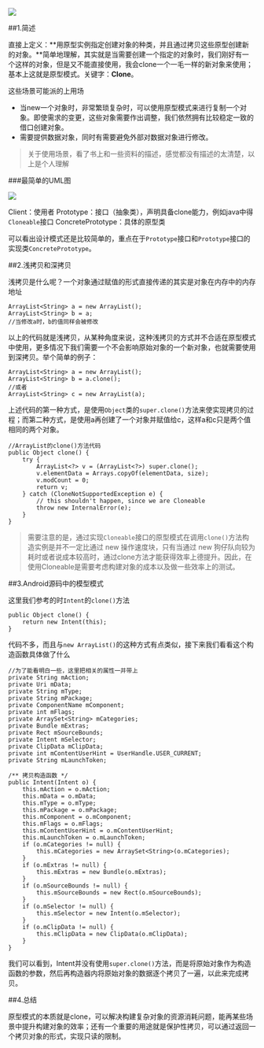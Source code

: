![](https://upload-images.jianshu.io/upload_images/595349-6dd228cf6cee0592.png?imageMogr2/auto-orient/strip%7CimageView2/2/w/1240)

##1.简述

直接上定义：**用原型实例指定创建对象的种类，并且通过拷贝这些原型创建新的对象。**简单地理解，其实就是当需要创建一个指定的对象时，我们刚好有一个这样的对象，但是又不能直接使用，我会clone一个一毛一样的新对象来使用；基本上这就是原型模式。关键字：**Clone**。

这些场景可能派的上用场

* 当new一个对象时，非常繁琐复杂时，可以使用原型模式来进行复制一个对象。即使需求的变更，这些对象需要作出调整，我们依然拥有比较稳定一致的借口创建对象。
* 需要提供数据对象，同时有需要避免外部对数据对象进行修改。

> 关于使用场景，看了书上和一些资料的描述，感觉都没有描述的太清楚，以上是个人理解

###最简单的UML图

![](https://upload-images.jianshu.io/upload_images/595349-fe5c67c24d6377cb.png?imageMogr2/auto-orient/strip%7CimageView2/2/w/1240)

Client：使用者
Prototype：接口（抽象类），声明具备clone能力，例如java中得`Cloneable`接口
ConcretePrototype：具体的原型类

可以看出设计模式还是比较简单的，重点在于`Prototype`接口和`Prototype`接口的实现类`ConcretePrototype`。

##2.浅拷贝和深拷贝

浅拷贝是什么呢？一个对象通过赋值的形式直接传递的其实是对象在内存中的内存地址

```
ArrayList<String> a = new ArrayList();
ArrayList<String> b = a;
//当修改a时，b的值同样会被修改
```

以上的代码就是浅拷贝，从某种角度来说，这种浅拷贝的方式并不合适在原型模式中使用，更多情况下我们需要一个不会影响原始对象的一个新对象，也就需要使用到深拷贝。举个简单的例子：

```
ArrayList<String> a = new ArrayList();
ArrayList<String> b = a.clone();
//或者
ArrayList<String> c = new ArrayList(a);
```

上述代码的第一种方式，是使用`Object`类的`super.clone()`方法来使实现拷贝的过程；而第二种方式，是使用a再创建了一个对象并赋值给c，这样a和c只是两个值相同的两个对象。

```
//ArrayList的clone()方法代码
public Object clone() {
    try {
        ArrayList<?> v = (ArrayList<?>) super.clone();
        v.elementData = Arrays.copyOf(elementData, size);
        v.modCount = 0;
        return v;
    } catch (CloneNotSupportedException e) {
        // this shouldn't happen, since we are Cloneable
        throw new InternalError(e);
    }
}
```

> 需要注意的是，通过实现`Cloneable`接口的原型模式在调用`clone()`方法构造实例是并不一定比通过 new 操作速度块，只有当通过 new 狗仔队向较为耗时或者说成本较高时，通过clone方法才能获得效率上德提升。因此，在使用Cloneable是需要考虑构建对象的成本以及做一些效率上的测试。

##3.Android源码中的模型模式

这里我们参考的时`Intent`的`clone()`方法

```
public Object clone() {
    return new Intent(this);
}
```

代码不多，而且与`new ArrayList()`的这种方式有点类似，接下来我们看看这个构造函数具体做了什么

```
//为了能看明白一些，这里把相关的属性一并带上
private String mAction;
private Uri mData;
private String mType;
private String mPackage;
private ComponentName mComponent;
private int mFlags;
private ArraySet<String> mCategories;
private Bundle mExtras;
private Rect mSourceBounds;
private Intent mSelector;
private ClipData mClipData;
private int mContentUserHint = UserHandle.USER_CURRENT;
private String mLaunchToken;

/** 拷贝构造函数 */
public Intent(Intent o) {
    this.mAction = o.mAction;
    this.mData = o.mData;
    this.mType = o.mType;
    this.mPackage = o.mPackage;
    this.mComponent = o.mComponent;
    this.mFlags = o.mFlags;
    this.mContentUserHint = o.mContentUserHint;
    this.mLaunchToken = o.mLaunchToken;
    if (o.mCategories != null) {
        this.mCategories = new ArraySet<String>(o.mCategories);
    }
    if (o.mExtras != null) {
        this.mExtras = new Bundle(o.mExtras);
    }
    if (o.mSourceBounds != null) {
        this.mSourceBounds = new Rect(o.mSourceBounds);
    }
    if (o.mSelector != null) {
        this.mSelector = new Intent(o.mSelector);
    }
    if (o.mClipData != null) {
        this.mClipData = new ClipData(o.mClipData);
    }
}
```

我们可以看到，Intent并没有使用`super.clone()`方法，而是将原始对象作为构造函数的参数，然后再构造器内将原始对象的数据逐个拷贝了一遍，以此来完成拷贝。

##4.总结

原型模式的本质就是clone，可以解决构建复杂对象的资源消耗问题，能再某些场景中提升构建对象的效率；还有一个重要的用途就是保护性拷贝，可以通过返回一个拷贝对象的形式，实现只读的限制。

